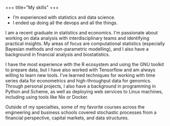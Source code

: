 +++
title="My skills"
+++

- I’m experienced with statistics and data science.
- I ended up doing all the devops and all the things.

I am a recent graduate in statistics and economics. I'm passionate about working on data analysis with interdisciplinary teams and identifying practical insights. My areas of focus are computational statistics (especially Bayesian methods and non-parametric modelling), and I also have a background in financial analysis and biostatistics.

I have the most experience with the R ecosystem and using the GNU toolkit to prepare data, but I have also worked with Tensorflow and am always willing to learn new tools. I've learned techniques for working with time series data for econometrics and high-throughput data for genomics. Through personal projects, I also have a background in programming in Python and Scheme, as well as deploying web services to Linux machines, including using tools like Nix or Docker.

Outside of my specialties, some of my favorite courses across the engineering and business schools covered stochastic processes from a financial perspective, capital markets, and data structures.

